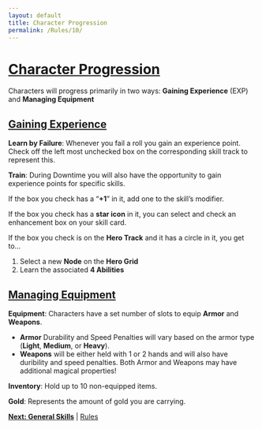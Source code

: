 ```yaml
---
layout: default
title: Character Progression
permalink: /Rules/10/
---
```

# [Character Progression](#character-progression)
Characters will progress primarily in two ways:
**Gaining Experience** (EXP) and **Managing Equipment**

## [Gaining Experience](#gaining-experience)
**Learn by Failure**: Whenever you fail a roll you gain an experience point. Check off the left most unchecked box on the corresponding skill track to represent this.

**Train**: During Downtime you will also have the opportunity to gain experience points for specific skills.

If the box you check has a “**+1**” in it, add one to the skill’s modifier. 

If the box you check has a **star icon** in it, you can select and check an enhancement box on your skill card.

If the box you check is on the **Hero Track** and it has a circle in it, you get to…
1. Select a new **Node** on the **Hero Grid**
2. Learn the associated **4 Abilities**

## [Managing Equipment](#managing-equipment)

**Equipment**: Characters have a set number of slots to equip **Armor** and **Weapons**.
- **Armor** Durability and Speed Penalties will vary based on the armor type (**Light**, **Medium**, or **Heavy**).
- **Weapons** will be either held with 1 or 2 hands and will also have duribility and speed penalties. Both Armor and Weapons may have additional magical properties!

 **Inventory**: Hold up to 10 non-equipped items.
 
 **Gold**: Represents the amount of gold you are carrying.

**[Next: General Skills]({{site.baseurl}}/Rules/11/)** | [Rules]({{site.baseurl}}/Rules/Index/#rules)